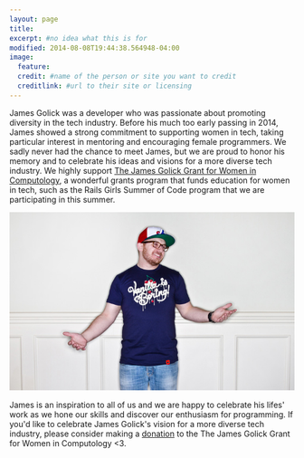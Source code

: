```yaml
---
layout: page
title: 
excerpt: #no idea what this is for
modified: 2014-08-08T19:44:38.564948-04:00
image:
  feature: 
  credit: #name of the person or site you want to credit
  creditlink: #url to their site or licensing
---
```


James Golick was a developer who was passionate about promoting diversity in the tech industry. Before his much too early passing in 2014, James showed a strong commitment to supporting women in tech, taking particular interest in mentoring and encouraging female programmers. We sadly never had the chance to meet James, but we are proud to honor his memory and to celebrate his ideas and visions for a more diverse tech industry. We highly support [The James Golick Grant for Women in Computology](https://jamesgolick.bitmakerlabs.com/), a wonderful grants program that funds education for women in tech, such as the Rails Girls Summer of Code program that we are participating in this summer.


![James](/images/james.jpg)


James is an inspiration to all of us and we are happy to celebrate his lifes' work as we hone our skills and discover our enthusiasm for programming. If you'd like to celebrate James Golick's vision for a more diverse tech industry, please consider making a [donation](https://jamesgolick.bitmakerlabs.com/) to the The James Golick Grant for Women in Computology  <3.